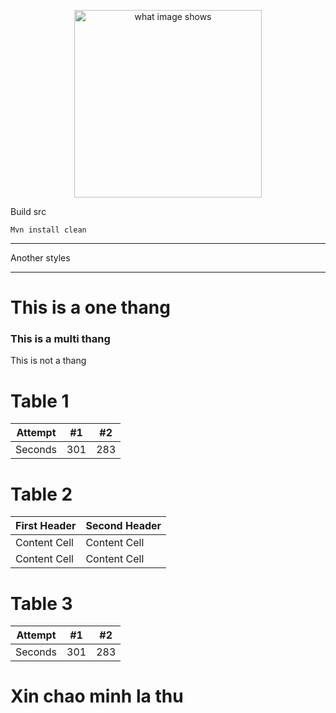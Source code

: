 <p align="center"><img src="https://static.mservice.io/img/logo-momo.png" height="300" alt="what image shows"></p>

Build src

```
Mvn install clean
```

---

Another styles

---

# This is a one thang

### This is a multi thang

This is not a thang

# Table 1

| Attempt | #1  | #2  |
| ------- | --- | --- |
| Seconds | 301 | 283 |

# Table 2

First Header  | Second Header
------------- | -------------
Content Cell  | Content Cell
Content Cell  | Content Cell

# Table 3

| Attempt | #1  | #2  |
| :---:   | :-: | :-: |
| Seconds | 301 | 283 |

# Xin chao minh la thu

<all-posts />

